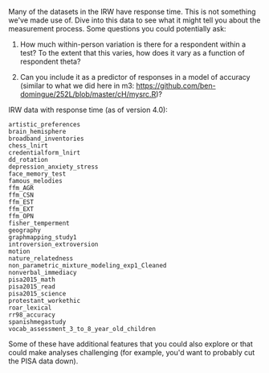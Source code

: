 Many of the datasets in the IRW have response time. This is not something we've made use of. Dive into this data to see what it might tell you about the measurement process. Some questions you could potentially ask:

1. How much within-person variation is there for a respondent within a test? To the extent that this varies, how does it vary as a function of respondent theta?

2. Can you include it as a predictor of responses in a model of accuracy (similar to what we did here in m3: https://github.com/ben-domingue/252L/blob/master/cH/mysrc.R)?


IRW data with response time (as of version 4.0):
```
artistic_preferences
brain_hemisphere
broadband_inventories
chess_lnirt
credentialform_lnirt
dd_rotation
depression_anxiety_stress
face_memory_test
famous_melodies
ffm_AGR
ffm_CSN
ffm_EST
ffm_EXT
ffm_OPN
fisher_temperment
geography
graphmapping_study1
introversion_extroversion
motion
nature_relatedness
non_parametric_mixture_modeling_exp1_Cleaned
nonverbal_immediacy
pisa2015_math
pisa2015_read
pisa2015_science
protestant_workethic
roar_lexical
rr98_accuracy
spanishmegastudy
vocab_assessment_3_to_8_year_old_children
```
Some of these have additional features that you could also explore or that could make analyses challenging (for example, you'd want to probably cut the PISA data down).
